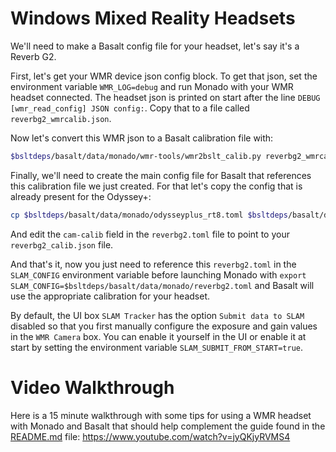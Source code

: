 # Windows Mixed Reality Headsets

We'll need to make a Basalt config file for your headset, let's say it's a
Reverb G2.

First, let's get your WMR device json config block. To get that json, set the
environment variable `WMR_LOG=debug` and run Monado with your WMR headset connected.
The headset json is printed on start after the line `DEBUG [wmr_read_config] JSON config:`.
Copy that to a file called `reverbg2_wmrcalib.json`.

Now let's convert this WMR json to a Basalt calibration file with:

```bash
$bsltdeps/basalt/data/monado/wmr-tools/wmr2bslt_calib.py reverbg2_wmrcalib.json > $bsltdeps/basalt/data/reverbg2_calib.json
```

Finally, we'll need to create the main config file for Basalt that references
this calibration file we just created. For that let's copy the config that is
already present for the Odyssey+:

```bash
cp $bsltdeps/basalt/data/monado/odysseyplus_rt8.toml $bsltdeps/basalt/data/monado/reverbg2.toml
```

And edit the `cam-calib` field in the `reverbg2.toml` file to point to your `reverbg2_calib.json` file.

And that's it, now you just need to reference this `reverbg2.toml` in the
`SLAM_CONFIG` environment variable before launching Monado with `export
SLAM_CONFIG=$bsltdeps/basalt/data/monado/reverbg2.toml` and Basalt will use the
appropriate calibration for your headset.

By default, the UI box `SLAM Tracker` has the option `Submit data to SLAM`
disabled so that you first manually configure the exposure and gain values in
the `WMR Camera` box. You can enable it yourself in the UI or enable it at start
by setting the environment variable `SLAM_SUBMIT_FROM_START=true`.

# Video Walkthrough

Here is a 15 minute walkthrough with some tips for using a WMR headset with Monado and Basalt that should help complement the guide found in the [README.md](README.md) file: <https://www.youtube.com/watch?v=jyQKjyRVMS4>
